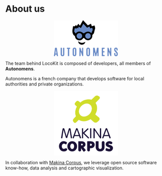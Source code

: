 # About us

![Autonomens logo](/autonomens.png)

The team behind LocoKit is composed of developers, 
all members of **Autonomens**.



Autonomens is a french company that develops software
for local authorities and private organizations.

![Makina Corpus logo](/makina.svg)

In collaboration with [Makina Corpus](https://makina-corpus.com/),
we leverage open source software know-how,
data analysis and cartographic visualization.


<style>
img {
	width: 200px;
	display: block;
	margin: auto;
}
</style>
